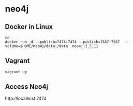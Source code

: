 # neo4j

## Docker in Linux

```
cd
docker run -d --publish=7474:7474 --publish=7687:7687  --volume=$HOME/neo4j/data:/data  neo4j:3.5.11
```

## Vagrant
```
vagrant up
```

## Access Neo4j

http://localhost:7474

